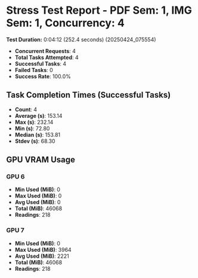 # Stress Test Report - PDF Sem: 1, IMG Sem: 1, Concurrency: 4

**Test Duration:** 0:04:12 (252.4 seconds) (20250424_075554)

- **Concurrent Requests**: 4
- **Total Tasks Attempted**: 4
- **Successful Tasks**: 4
- **Failed Tasks**: 0
- **Success Rate**: 100.0%

## Task Completion Times (Successful Tasks)

- **Count**: 4
- **Average (s)**: 153.14
- **Max (s)**: 232.14
- **Min (s)**: 72.80
- **Median (s)**: 153.81
- **Stdev (s)**: 68.30

## GPU VRAM Usage

### GPU 6

- **Min Used (MiB)**: 0
- **Max Used (MiB)**: 0
- **Avg Used (MiB)**: 0
- **Total (MiB)**: 46068
- **Readings**: 218

### GPU 7

- **Min Used (MiB)**: 0
- **Max Used (MiB)**: 3964
- **Avg Used (MiB)**: 2221
- **Total (MiB)**: 46068
- **Readings**: 218


